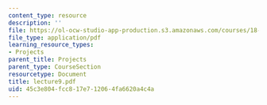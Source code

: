 ```yaml
---
content_type: resource
description: ''
file: https://ol-ocw-studio-app-production.s3.amazonaws.com/courses/18-704-seminar-in-algebra-and-number-theory-rational-points-on-elliptic-curves-fall-2004/45c3e804fcc817e712064fa6620a4c4a_lecture9.pdf
file_type: application/pdf
learning_resource_types:
- Projects
parent_title: Projects
parent_type: CourseSection
resourcetype: Document
title: lecture9.pdf
uid: 45c3e804-fcc8-17e7-1206-4fa6620a4c4a
---
```

